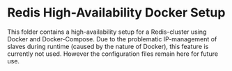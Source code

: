 # Redis High-Availability Docker Setup

This folder contains a high-availability setup for a Redis-cluster using Docker and 
Docker-Compose. Due to the problematic IP-management of slaves during runtime (caused 
by the nature of Docker), this feature is currently not used. However the configuration
files remain here for future use.